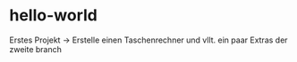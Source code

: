 # hello-world
Erstes Projekt -> Erstelle einen Taschenrechner
und vllt. ein paar Extras
der zweite branch 
